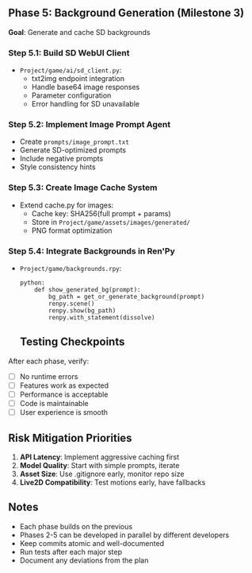 ## Phase 5: Background Generation (Milestone 3)
**Goal**: Generate and cache SD backgrounds

### Step 5.1: Build SD WebUI Client
- `Project/game/ai/sd_client.py`:
  - txt2img endpoint integration
  - Handle base64 image responses
  - Parameter configuration
  - Error handling for SD unavailable

### Step 5.2: Implement Image Prompt Agent
- Create `prompts/image_prompt.txt`
- Generate SD-optimized prompts
- Include negative prompts
- Style consistency hints

### Step 5.3: Create Image Cache System
- Extend cache.py for images:
  - Cache key: SHA256(full prompt + params)
  - Store in `Project/game/assets/images/generated/`
  - PNG format optimization

### Step 5.4: Integrate Backgrounds in Ren'Py
- `Project/game/backgrounds.rpy`:
  ```renpy
  python:
      def show_generated_bg(prompt):
          bg_path = get_or_generate_background(prompt)
          renpy.scene()
          renpy.show(bg_path)
          renpy.with_statement(dissolve)
  ```

  ## Testing Checkpoints

After each phase, verify:
- [ ] No runtime errors
- [ ] Features work as expected
- [ ] Performance is acceptable
- [ ] Code is maintainable
- [ ] User experience is smooth

## Risk Mitigation Priorities

1. **API Latency**: Implement aggressive caching first
2. **Model Quality**: Start with simple prompts, iterate
3. **Asset Size**: Use .gitignore early, monitor repo size
4. **Live2D Compatibility**: Test motions early, have fallbacks

## Notes

- Each phase builds on the previous
- Phases 2-5 can be developed in parallel by different developers
- Keep commits atomic and well-documented
- Run tests after each major step
- Document any deviations from the plan